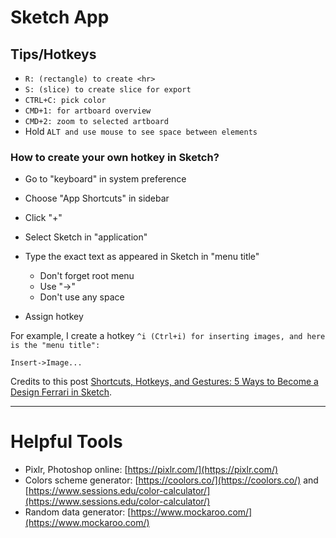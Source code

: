# Sketch App

## Tips/Hotkeys

* `R: (rectangle) to create <hr>`
* `S: (slice) to create slice for export`
* `CTRL+C: pick color`
* `CMD+1: for artboard overview`
* `CMD+2: zoom to selected artboard`
* Hold `ALT and use mouse to see space between elements`

### How to create your own hotkey in Sketch?

* Go to "keyboard" in system preference
* Choose "App Shortcuts" in sidebar
* Click "+"
* Select Sketch in "application"
* Type the exact text as appeared in Sketch in "menu title"
  * Don't forget root menu
  * Use "-&gt;"
  * Don't use any space

* Assign hotkey

For example, I create a hotkey `^i (Ctrl+i) for inserting images, and here is the "menu title":`

`Insert->Image...`

Credits to this post [Shortcuts, Hotkeys, and Gestures: 5 Ways to Become a Design Ferrari in Sketch](https://medium.com/ux-power-tools/shortcuts-hotkeys-and-gestures-5-ways-to-become-a-design-ferrari-in-sketch-or-blazingly-fast-in-389929e89115#.u7ttq71tc).

---

# Helpful Tools

* Pixlr, Photoshop online: [https://pixlr.com/](https://pixlr.com/)
* Colors scheme generator: [https://coolors.co/](https://coolors.co/) and [https://www.sessions.edu/color-calculator/](https://www.sessions.edu/color-calculator/)
* Random data generator: [https://www.mockaroo.com/](https://www.mockaroo.com/)



